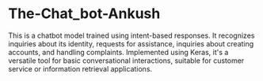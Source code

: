 # The-Chat_bot-Ankush
This is a chatbot model trained using intent-based responses. It recognizes  inquiries about its identity, requests for assistance, inquiries about creating accounts, and handling complaints. Implemented using Keras, it's a versatile tool for basic conversational interactions, suitable for customer service or information retrieval applications.
